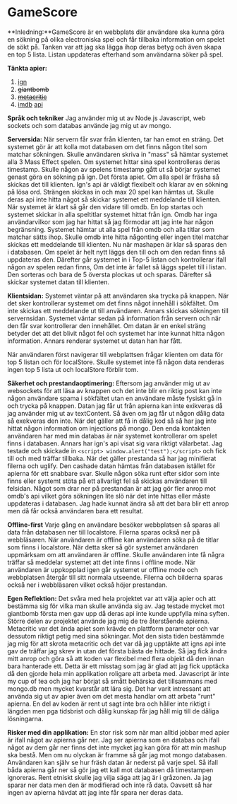 GameScore
================

**Inledning:**GameScore är en webbplats där användare ska kunna göra en sökning på olika electroniska spel och får tillbaka information om spelet de sökt på. Tanken var att jag ska lägga ihop deras betyg och även skapa en top 5 lista. Listan uppdateras efterhand som användarna söker på spel.

**Tänkta apier:**

1. [ign](http://se.ign.com/)
2. ~~giantbomb~~
3. ~~[metacritic](http://www.metacritic.com/)~~
4. [imdb](http://www.imdb.com/) [api](http://www.omdbapi.com/)

**Språk och tekniker** Jag använder mig ut av Node.js Javascript, web sockets och som databas använde jag mig ut av mongo.

**Serversida:** När servern får svar från klienten, tar han emot en sträng. Det systemet gör är att kolla mot databasen om det finns någon titel som matchar sökningen. Skulle användaren skriva in "mass" så hämtar systemet alla 3 Mass Effect spelen. Om systemet hittar sina spel kontrolleras deras timestamp. Skulle någon av spelens timestamp gått ut så börjar systemet genast göra en sökning på ign. Det första apiet. Om alla spel är fräsha så skickas det till klienten. Ign's api är väldigt flexibelt och klarar av en sökning på lösa ord. Strängen skickas in och max 20 spel kan hämtas ut. Skulle deras api inte hitta något så skickar systemet ett meddelande till klienten. När systemet är klart så går den vidare till omdb. En lop startas och systemet skickar in alla speltitlar systemet hittat från ign. Omdb har inga användarvilkor som jag har hittat så jag förmodar att jag inte har någon begränsning. Systemet hämtar ut alla spel från omdb och alla titlar som matchar sätts ihop. Skulle omdb inte hitta någonting eller ingen titel matchar skickas ett meddelande till klienten. Nu när mashapen är klar så sparas den i databasen. Om spelet är helt nytt läggs den till och om den redan finns så uppdateras den. Därefter går systemet in i Top-5 listan och kontrollerar ifall någon av spelen redan finns,  Om det inte är fallet så läggs spelet till i listan. Den sorteras och bara de 5 översta plockas ut och sparas. Därefter så skickar systemet datan till klienten.

**Klientsidan:** Systemet väntar på att användaren ska trycka på knappen. När det sker kontrollerar systemet om det finns något innehåll i sökfältet. Om inte skickas ett meddelande ut till användaren. Annars skickas sökningen till servernsidan.
Systemet väntar sedan på information från servern och när den får svar kontrollerar den innehållet. Om datan är en enkel sträng betyder det att det blivit något fel och systemet har inte kunnat hitta någon information. Annars renderar systemet ut datan han har fått.

När användaren först navigerar till webplattsen frågar klienten om data för top 5 listan och för localStore. Skulle systemet inte få någon data renderas ingen top 5 lista ut och localStore förblir tom.

**Säkerhet och prestandaoptimering:** Eftersom jag använder mig ut av websockets för att läsa av knappen och det inte blir en riktig post kan inte någon användare spama i sökfältet utan en användare måste fysiskt gå in och trycka på knappen. Datan jag får ut från apierna kan inte exikveras då jag använder mig ut av textContent. Så även om jag får ut någon dålig data så exekveras den inte. När det gäller att få in dålig kod så så har jag inte hittat någon information om injections på mongo. Den enda kontakten användaren har med min databas är när systemet kontrollerar om spelet finns i databasen. Annars har ign's api visat sig vara riktigt välarbetat. Jag testade och skickade in ``<script> window.alert("test");</script>`` och fick till och med träffar tillbaka. När det gäller prestanda så har jag minifierat filerna och uglify. Den cashade datan hämtas från databasen istället för apierna för ett snabbare svar. Skulle någon söka runt efter sidor som inte finns eller systemt stöta på ett allvarligt fel så skickas användaren till felsidan. Något som drar ner på prestandan är att jag gör fler anrop mot omdb's api vilket göra sökningen lite slö när det inte hittas eller måste uppdateras i databasen. Jag hade kunnat ändra så att det bara blir ett anrop men då får också användaren bara ett resultat.

**Offline-first** Varje gång en användare besöker webbplatsen så sparas all data från databasen ner till localstore. Filerna sparas också ner på webbläsaren. När användaren är offline kan användaren söka på de titlar som finns i localstore. När detta sker så gör systemet användaren uppmärksam om att användaren är offline. Skulle användaren inte få några träffar så meddelar systemet att det inte finns i offline mode. När användaren är uppkopplad igen går systemet ur offline mode och webbplatsen återgår till sitt normala utseende. Filerna och bilderna sparas också ner i webbläsaren vilket också höjer prestandan.

**Egen Reflektion:** Det svåra med hela projektet var att välja apier och att bestämma sig för vilka man skulle använda sig av. Jag testade mycket mot giantbomb första men gav upp då deras api inte kunde uppfylla mina syften. Större delen av projektet använde jag mig de tre återstående apierna. Metacritic var det ända apiet som krävde en plattform parameter och var dessutom riktigt petig med sina sökningar. Mot den sista tiden bestämmde jag mig för att skrota metacritic och det var då jag upptäkte att igns api inte gav de träffar jag skrev in utan det första bästa de hittade. Så jag fick ändra mitt anrop och göra så att koden var flexibel med flera objekt då den innan bara hanterade ett. Detta är ett misstag som jag är glad att jag fick upptäcka då den gjorde hela min applikation roligare att arbeta med. Javascript är inte my cup of tea och jag har börjat så smått behärska det tillsammans med mongo.db men mycket kvarstår att lära sig. Det har varit intressant att använda sig ut av apier även om det mesta handlar om att arbeta "runt" apierna. En del av koden är rent ut sagt inte bra och håller inte riktigt i längden men pga tidsbrist och dålig kunskap får jag håll mig till de dåliga lösningarna. 

**Risker med din applikation:** En stor risk som när man alltid jobbar med apier är ifall något av apierna går ner. Jag ser apierna som en databas och ifall något av dem går ner finns det inte mycket jag kan göra för att min mashup ska bestå. Men om nu olyckan är framme så går jag mot mongo databasen. Användaren kan själv se hur fräsh datan är nederst på varje spel.
Så ifall båda apierna går ner så gör jag ett kall mot databasen då timestampen ignoreras.
Rent etniskt skulle jag vilja säga att jag är i gråzonen. Ja jag sparar ner data men den är modifierad och inte rå data. Oavsett så har ingen av apierna hävdat att jag inte får spara ner deras data.

